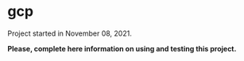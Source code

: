 # gcp

Project started in November 08, 2021.

**Please, complete here information on using and testing this project.**